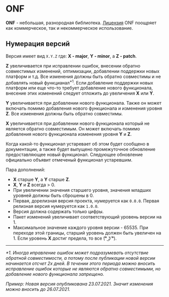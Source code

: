 # ONF
**ONF** - небольшая, разнородная библиотека. [Лицензия](https://github.com/lelezard7/ONF/blob/main/LICENSE) ONF поощряет как коммерческое, так и некоммерческое использование.

## Нумерация версий
Версия имеет вид `X.Y.Z` где: **X - major**, **Y - minor**, а **Z - patch**.

**Z** увеличивается при исправлении ошибок, внесении обратно совместимых изменений, оптимизации, добавлении поддержки новых платформ и т.д. Все изменения должны быть обратно совместимы и не добавлять новый функцианал<sup>*1</sup>. Если добавление поддержки новых платформ или еще что-то требует добавление нового функционала, внесение этих изменений следует отложить до увеличения **X** или **Y**.

**Y** увеличивается при добавлении нового функционала. Также он может включать помимо добавления нового функционала и изменения уровня **Z**. Все изменения должны быть обратно совместимы.

**X** увеличивается при добавлении нового функционала который не является обратно совместимым. Он может включать помимо добавления нового функционала изменения уровня **Y** и **Z**.

Когда какой-то функционал устаревает об этом будет сообщено в документации, а также будет выпущено промежуточное обновление предоставляющее новый функционал. Следующее обновление официально объявит отмеченый функционал устаревшим.

Пара дополнений:
- **X** старше **Y**, а **Y** старше **Z**.
- **X**, **Y** и **Z** всегда > 0.
- При увеличении значения старшего уровня, значения младших уровней должны быть сброшены в 0.
- Первая, дорелизная версия проекта, нумеруется как `0.0.0`. Первая релизная версия нумеруется как `1.0.0`.
- Версия должна содержать только цифры.
- Пакет изменений увеличивает соответствующий уровень версии на 1.
- Максимальное значение каждого уровня версии - 65535. При переходе этой границы, старший уровень должен быть увеличен на 1. Если уровень **X** достиг предела, то все (͡° ͜ʖ ͡°).

---

*\*1. Иногда иправление ошибок может подразумевать отсутствие обратной совместимости, а потому после публикации новой версии начинается отсчет 2х дней. В течении этого периода можно вносить исправление ошибок которые не являются обратно совместимыми, но добавление нового функционала запрещено.*

*Пример: Новая версия опубликована 23.07.2021. Значит изменения можно вносить до 26.07.2021.*

